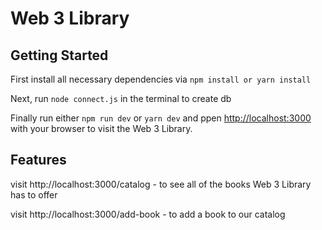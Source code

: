 
# Web 3 Library

## Getting Started

First install all necessary dependencies via `npm install or yarn install`

Next, run `node connect.js` in the terminal to create db

Finally run either `npm run dev` or `yarn dev` and ppen [http://localhost:3000](http://localhost:3000) with your browser to visit the Web 3 Library.

## Features

visit http://localhost:3000/catalog - to see all of the books Web 3 Library has to offer

visit http://localhost:3000/add-book - to add a book to our catalog


